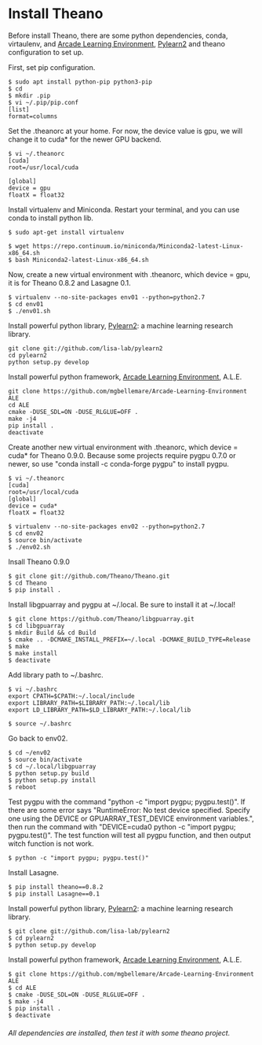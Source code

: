 # Install Theano
Before install Theano, there are some python dependencies, conda, virtaulenv, and [Arcade Learning Environment](https://github.com/mgbellemare/Arcade-Learning-Environment), [Pylearn2](https://github.com/lisa-lab/pylearn2) and theano configuration to set up.

First, set pip configuration.
```
$ sudo apt install python-pip python3-pip
$ cd
$ mkdir .pip
$ vi ~/.pip/pip.conf
[list]
format=columns
```
Set the .theanorc at your home. For now, the device value is gpu,  we will change it to cuda* for the newer GPU backend.
```
$ vi ~/.theanorc
[cuda]
root=/usr/local/cuda

[global]
device = gpu
floatX = float32
```
Install virtualenv and Miniconda. Restart your terminal, and you can use conda to install python lib.
```
$ sudo apt-get install virtualenv 

$ wget https://repo.continuum.io/miniconda/Miniconda2-latest-Linux-x86_64.sh
$ bash Miniconda2-latest-Linux-x86_64.sh
```

Now, create a new virtual environment with .theanorc, which device = gpu, it is for Theano 0.8.2 and Lasagne 0.1.
```
$ virtualenv --no-site-packages env01 --python=python2.7
$ cd env01
$ ./env01.sh
```
Install powerful python library, [Pylearn2](https://github.com/lisa-lab/pylearn2): a machine learning research library.
```
git clone git://github.com/lisa-lab/pylearn2
cd pylearn2
python setup.py develop
```
Install powerful python framework, [Arcade Learning Environment](https://github.com/mgbellemare/Arcade-Learning-Environment), A.L.E.
```
git clone https://github.com/mgbellemare/Arcade-Learning-Environment ALE
cd ALE
cmake -DUSE_SDL=ON -DUSE_RLGLUE=OFF .
make -j4
pip install .
deactivate
```
Create another new virtual environment with .theanorc, which device = cuda* for Theano 0.9.0. Because some projects require pygpu 0.7.0 or newer, so use "conda install -c conda-forge pygpu" to install pygpu.
```
$ vi ~/.theanorc
[cuda]
root=/usr/local/cuda
[global]
device = cuda*
floatX = float32

$ virtualenv --no-site-packages env02 --python=python2.7
$ cd env02
$ source bin/activate
$ ./env02.sh
```
Insall Theano 0.9.0
```
$ git clone git://github.com/Theano/Theano.git
$ cd Theano
$ pip install .
```
Install libgpuarray and pygpu at ~/.local. Be sure to install it at ~/.local!
```
$ git clone https://github.com/Theano/libgpuarray.git
$ cd libgpuarray
$ mkdir Build && cd Build
$ cmake .. -DCMAKE_INSTALL_PREFIX=~/.local -DCMAKE_BUILD_TYPE=Release
$ make
$ make install
$ deactivate
```
Add library path to ~/.bashrc.
```
$ vi ~/.bashrc
export CPATH=$CPATH:~/.local/include
export LIBRARY_PATH=$LIBRARY_PATH:~/.local/lib
export LD_LIBRARY_PATH=$LD_LIBRARY_PATH:~/.local/lib

$ source ~/.bashrc
```
Go back to env02.
```
$ cd ~/env02
$ source bin/activate
$ cd ~/.local/libgpuarray
$ python setup.py build
$ python setup.py install
$ reboot
```
Test pygpu with the command "python -c "import pygpu; pygpu.test()". If there are some error says "RuntimeError: No test device specified.  Specify one using the DEVICE or GPUARRAY_TEST_DEVICE environment variables.", then run the command with "DEVICE=cuda0 python -c "import pygpu; pygpu.test()".
The test function will test all pygpu function, and then output witch function is not work.
```
$ python -c "import pygpu; pygpu.test()"
```
Install Lasagne.
```
$ pip install theano==0.8.2
$ pip install Lasagne==0.1
```
Install powerful python library, [Pylearn2](https://github.com/lisa-lab/pylearn2): a machine learning research library.
```
$ git clone git://github.com/lisa-lab/pylearn2
$ cd pylearn2
$ python setup.py develop
```
Install powerful python framework, [Arcade Learning Environment](https://github.com/mgbellemare/Arcade-Learning-Environment), A.L.E.
```
$ git clone https://github.com/mgbellemare/Arcade-Learning-Environment ALE
$ cd ALE
$ cmake -DUSE_SDL=ON -DUSE_RLGLUE=OFF .
$ make -j4
$ pip install .
$ deactivate
```
###### All dependencies are installed, then test it with some theano project.